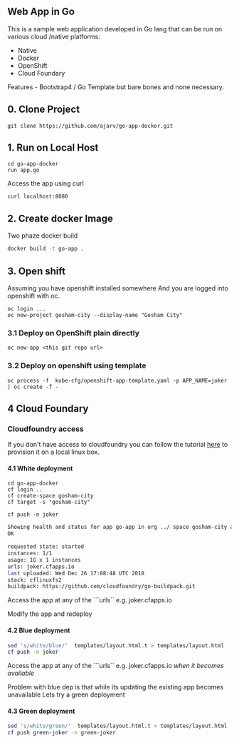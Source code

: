 ## Web App in Go

This is a sample web application developed in Go lang that can be run on various cloud /native platforms:

* Native
* Docker
* OpenShift
* Cloud Foundary

Features - Bootstrap4 / Go Template but bare bones and none necessary.

## 0. Clone Project

```
git clone https://github.com/ajarv/go-app-docker.git
```

## 1. Run on Local Host

```
cd go-app-docker
run app.go
```

Access the app using curl

```
curl localhost:8080
```

## 2. Create docker Image

Two phaze docker build

```sh
docker build -t go-app .
```

## 3. Open shift

Assuming you have openshift installed somewhere
And you are logged into openshift with oc.

```
oc login ...
oc new-project gosham-city --display-name "Gosham City"

```
### 3.1 Deploy on OpenShift plain directly


```
oc new-app <this git repo url>
```

### 3.2 Deploy on openshift using template

```
oc process -f  kube-cfg/openshift-app-template.yaml -p APP_NAME=joker  | oc create -f -
```


## 4 Cloud Foundary

### Cloudfoundry access
If you don't have access to cloudfoundry you can follow the tutorial [here](http://operator-workshop.cloudfoundry.org/agenda/) to provision it on a local linux box.


#### 4.1  White deployment
```
cd go-app-docker
cf login ..
cf create-space gosham-city
cf target -s "gosham-city"

cf push -n joker  

```

```bash
Showing health and status for app go-app in org ../ space gosham-city as .......
OK

requested state: started
instances: 1/1
usage: 1G x 1 instances
urls: joker.cfapps.io
last uploaded: Wed Dec 26 17:08:48 UTC 2018
stack: cflinuxfs2
buildpack: https://github.com/cloudfoundry/go-buildpack.git
```
Access the app at any of the ```urls`` e.g.  joker.cfapps.io 

Modify the app and redeploy
#### 4.2  Blue deployment

```bash
sed 's/white/blue/'  templates/layout.html.t > templates/layout.html
cf push -n joker  
```
Access the app at any of the ```urls`` e.g.  joker.cfapps.io  *when it becomes available*

Problem with blue dep is that while its updating the existing app becomes unavailable
Lets try a green deployment
#### 4.3  Green deployment

```bash
sed 's/white/green/'  templates/layout.html.t > templates/layout.html
cf push green-joker -n green-joker  
```




